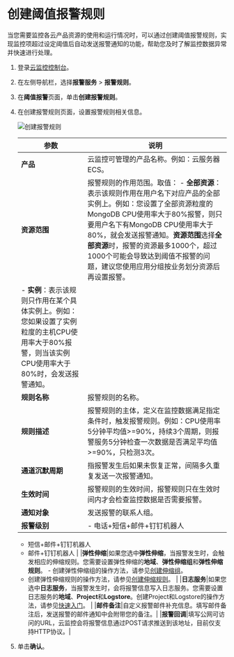 # 创建阈值报警规则

当您需要监控各云产品资源的使用和运行情况时，可以通过创建阈值报警规则，实现监控项超过设定阈值后自动发送报警通知的功能，帮助您及时了解监控数据异常并快速进行处理。

1.  登录[云监控控制台](https://cloudmonitor.console.aliyun.com)。

2.  在左侧导航栏，选择**报警服务** \> **报警规则**。

3.  在**阈值报警**页面，单击**创建报警规则**。

4.  在创建报警规则页面，设置报警规则相关信息。

    ![创建报警规则](https://static-aliyun-doc.oss-accelerate.aliyuncs.com/assets/img/zh-CN/4819649951/p37632.png)

    |参数|说明|
    |--|--|
    |**产品**|云监控可管理的产品名称。例如：云服务器ECS。|
    |**资源范围**|报警规则的作用范围。取值：    -   **全部资源**：表示该规则作用在用户名下对应产品的全部实例上。例如：您设置了全部资源粒度的MongoDB CPU使用率大于80%报警，则只要用户名下有MongoDB CPU使用率大于80%，就会发送报警通知。**资源范围**选择**全部资源**时，报警的资源最多1000个，超过1000个可能会导致达到阈值不报警的问题，建议您使用应用分组按业务划分资源后再设置报警。
    -   **实例**：表示该规则只作用在某个具体实例上。例如：您如果设置了实例粒度的主机CPU使用率大于80%报警，则当该实例CPU使用率大于80%时，会发送报警通知。 |
    |**规则名称**|报警规则的名称。|
    |**规则描述**|报警规则的主体，定义在监控数据满足指定条件时，触发报警规则。例如：CPU使用率5分钟平均值\>=90%，持续3个周期，则报警服务5分钟检查一次数据是否满足平均值\>=90%，只检测3次。|
    |**通道沉默周期**|指报警发生后如果未恢复正常，间隔多久重复发送一次报警通知。|
    |**生效时间**|报警规则的生效时间，报警规则只在生效时间内才会检查监控数据是否需要报警。|
    |**通知对象**|发送报警的联系人组。|
    |**报警级别**|    -   电话+短信+邮件+钉钉机器人
    -   短信+邮件+钉钉机器人
    -   邮件+钉钉机器人 |
    |**弹性伸缩**|如果您选中**弹性伸缩**，当报警发生时，会触发相应的伸缩规则。您需要设置弹性伸缩的**地域**、**弹性伸缩组**和**弹性伸缩规则**。    -   创建弹性伸缩组的操作方法，请参见[创建伸缩组](/cn.zh-CN/伸缩组/伸缩组/创建伸缩组.md)。
    -   创建弹性伸缩规则的操作方法，请参见[创建伸缩规则](/cn.zh-CN/伸缩组/伸缩规则/创建伸缩规则.md)。 |
    |**日志服务**|如果您选中**日志服务**，当报警发生时，会将报警信息写入日志服务。您需要设置日志服务的**地域**、**Project**和**Logstore**。创建Project和Logstore的操作方法，请参见[快速入门](/cn.zh-CN/快速入门/快速入门.md)。 |
    |**邮件备注**|自定义报警邮件补充信息。填写邮件备注后，发送报警的邮件通知中会附带您的备注。|
    |**报警回调**|填写公网可访问的URL，云监控会将报警信息通过POST请求推送到该地址，目前仅支持HTTP协议。|

5.  单击**确认**。


